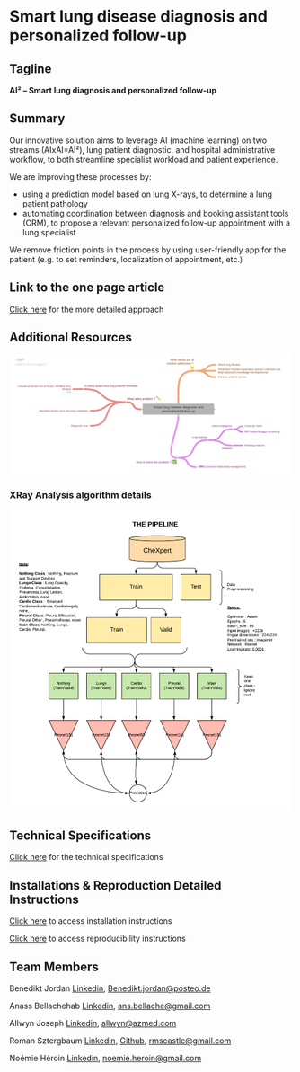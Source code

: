 # Smart lung disease diagnosis and personalized follow-up
## Tagline

**AI² – Smart lung diagnosis and personalized follow-up**

## Summary

Our innovative solution aims to leverage AI (machine learning) on two streams (AIxAI=AI²), lung patient diagnostic, and hospital administrative workflow, to both streamline specialist workload and patient experience.

We are improving these processes by:
- using a prediction model based on lung X-rays, to determine a lung patient pathology
- automating coordination between diagnosis and booking assistant tools (CRM), to propose a relevant personalized follow-up appointment with a lung specialist

We remove friction points in the process by using user-friendly app for the patient (e.g. to set reminders, localization of appointment, etc.)

## Link to the one page article

[Click here](one_page_article.md) for the more detailed approach

## Additional Resources

![text](assets/Smart_lung_disease_diagnosis_and_personalized_follow-up.png)

### XRay Analysis algorithm details

![algorithm](assets/algorithm_diagram.png)

## Technical Specifications

[Click here](technical_specifications.md) for the technical specifications

## Installations & Reproduction Detailed Instructions

[Click here](INSTALLATION.md) to access installation instructions

[Click here](REPRODUCIBILITY.md) to access reproducibility instructions

## Team Members

Benedikt Jordan [Linkedin](https://www.linkedin.com/in/benedikt-jordan-9b068b9a/), Benedikt.jordan@posteo.de

Anass Bellachehab [Linkedin](https://www.linkedin.com/in/anass-bellachehab-a89baa8a/), ans.bellache@gmail.com

Allwyn Joseph [Linkedin](https://www.linkedin.com/in/allwyn-joseph/), allwyn@azmed.com

Roman Sztergbaum [Linkedin](https://www.linkedin.com/in/roman-sztergbaum), [Github](https://github.com/Milerius), rmscastle@gmail.com

Noémie Héroin [Linkedin](www.linkedin.com/in/noemie-heroin), noemie.heroin@gmail.com
